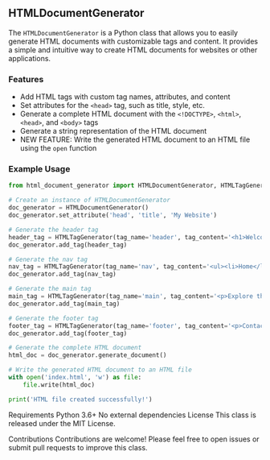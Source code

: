 ## HTMLDocumentGenerator

The `HTMLDocumentGenerator` is a Python class that allows you to easily generate HTML documents with customizable tags and content. It provides a simple and intuitive way to create HTML documents for websites or other applications.

### Features
- Add HTML tags with custom tag names, attributes, and content
- Set attributes for the `<head>` tag, such as title, style, etc.
- Generate a complete HTML document with the `<!DOCTYPE>`, `<html>`, `<head>`, and `<body>` tags
- Generate a string representation of the HTML document
- NEW FEATURE: Write the generated HTML document to an HTML file using the `open` function

### Example Usage

```python
from html_document_generator import HTMLDocumentGenerator, HTMLTagGenerator

# Create an instance of HTMLDocumentGenerator
doc_generator = HTMLDocumentGenerator()
doc_generator.set_attribute('head', 'title', 'My Website')

# Generate the header tag
header_tag = HTMLTagGenerator(tag_name='header', tag_content='<h1>Welcome to My Website</h1>')
doc_generator.add_tag(header_tag)

# Generate the nav tag
nav_tag = HTMLTagGenerator(tag_name='nav', tag_content='<ul><li>Home</li><li>Contact</li></ul>')
doc_generator.add_tag(nav_tag)

# Generate the main tag
main_tag = HTMLTagGenerator(tag_name='main', tag_content='<p>Explore the content of my website!</p>')
doc_generator.add_tag(main_tag)

# Generate the footer tag
footer_tag = HTMLTagGenerator(tag_name='footer', tag_content='<p>Contact information: email@example.com, Phone: 123-456-7890</p>')
doc_generator.add_tag(footer_tag)

# Generate the complete HTML document
html_doc = doc_generator.generate_document()

# Write the generated HTML document to an HTML file
with open('index.html', 'w') as file:
    file.write(html_doc)

print('HTML file created successfully!')
```
Requirements
Python 3.6+
No external dependencies
License
This class is released under the MIT License.

Contributions
Contributions are welcome! Please feel free to open issues or submit pull requests to improve this class.

